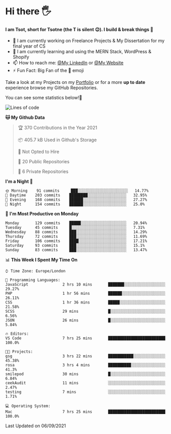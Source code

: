 # Hi there :raised_hand_with_fingers_splayed:
#### I am Tsot, short for Tsotne (the T is silent :wink:). I build & break things :space_invader:
- :telescope: I am currently working on Freelance Projects & My Dissertation for my final year of CS
- :seedling: I am currently learning and using the MERN Stack, WordPress & Shopify
- :mailbox: How to reach me: [@My LinkedIn](https://www.linkedin.com/in/tsotne-gvadzabia/) or [@My Website](https://tsotnegvadzabia.me/contact)
- :zap: Fun Fact: Big Fan of the :space_invader: emoji

Take a look at my Projects on my [Portfolio](https://tsotne.co.uk/) or for a more **up to date** experience browse my GitHub Repositories.

You can see some statistics below!:space_invader:
<!--START_SECTION:waka-->
![Lines of code](https://img.shields.io/badge/From%20Hello%20World%20I%27ve%20Written-3.5%20million%20lines%20of%20code-blue)

**🐱 My Github Data** 

> 🏆 370 Contributions in the Year 2021
 > 
> 📦 405.7 kB Used in Github's Storage 
 > 
> 🚫 Not Opted to Hire
 > 
> 📜 20 Public Repositories 
 > 
> 🔑 6 Private Repositories  
 > 
**I'm a Night 🦉** 

```text
🌞 Morning    91 commits     ███░░░░░░░░░░░░░░░░░░░░░░   14.77% 
🌆 Daytime    203 commits    ████████░░░░░░░░░░░░░░░░░   32.95% 
🌃 Evening    168 commits    ██████░░░░░░░░░░░░░░░░░░░   27.27% 
🌙 Night      154 commits    ██████░░░░░░░░░░░░░░░░░░░   25.0%

```
📅 **I'm Most Productive on Monday** 

```text
Monday       129 commits    █████░░░░░░░░░░░░░░░░░░░░   20.94% 
Tuesday      45 commits     █░░░░░░░░░░░░░░░░░░░░░░░░   7.31% 
Wednesday    88 commits     ███░░░░░░░░░░░░░░░░░░░░░░   14.29% 
Thursday     72 commits     ███░░░░░░░░░░░░░░░░░░░░░░   11.69% 
Friday       106 commits    ████░░░░░░░░░░░░░░░░░░░░░   17.21% 
Saturday     93 commits     ███░░░░░░░░░░░░░░░░░░░░░░   15.1% 
Sunday       83 commits     ███░░░░░░░░░░░░░░░░░░░░░░   13.47%

```


📊 **This Week I Spent My Time On** 

```text
⌚︎ Time Zone: Europe/London

💬 Programming Languages: 
JavaScript               2 hrs 10 mins       ███████░░░░░░░░░░░░░░░░░░   29.27% 
PHP                      1 hr 56 mins        ██████░░░░░░░░░░░░░░░░░░░   26.11% 
CSS                      1 hr 36 mins        █████░░░░░░░░░░░░░░░░░░░░   21.58% 
SCSS                     29 mins             █░░░░░░░░░░░░░░░░░░░░░░░░   6.56% 
JSON                     26 mins             █░░░░░░░░░░░░░░░░░░░░░░░░   5.84%

🔥 Editors: 
VS Code                  7 hrs 25 mins       █████████████████████████   100.0%

🐱‍💻 Projects: 
gsg                      3 hrs 22 mins       ███████████░░░░░░░░░░░░░░   45.38% 
rosa                     3 hrs 4 mins        ██████████░░░░░░░░░░░░░░░   41.3% 
smilepod                 30 mins             █░░░░░░░░░░░░░░░░░░░░░░░░   6.84% 
ceekAudit                11 mins             ░░░░░░░░░░░░░░░░░░░░░░░░░   2.47% 
testing                  7 mins              ░░░░░░░░░░░░░░░░░░░░░░░░░   1.71%

💻 Operating System: 
Mac                      7 hrs 25 mins       █████████████████████████   100.0%

```


 Last Updated on 06/09/2021
<!--END_SECTION:waka-->
